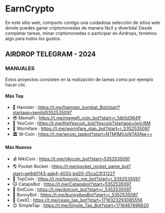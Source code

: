 # EarnCrypto
En este sitio web, comparto contigo una cuidadosa selección de sitios web donde puedes ganar criptomonedas de manera fácil y divertida! Desde completar tareas, minar criptomonedas o participar en Airdrops, tenemos algo para todos los gustos.

## AIRDROP TELEGRAM - 2024
### MANUALES
Estos proyectos consisten en la realización de tareas como por ejemplo hacer clic.

#### Más Top
- 🐹 Hamster : https://t.me/hamster_kombat_Bot/start?startapp=kentId5352535097
- 😎 MemeFi : https://t.me/memefi_coin_bot?start=r_1db5d364ff
- 🏅 YesCoin : https://t.me/theYescoin_bot/Yescoin?startapp=IxnU8M
- 🐛 Wormfare : https://t.me/wormfare_slap_bot?start=r_5352535097
- 🏛 W-Coin : https://t.me/wcoin_tapbot?start=NTM1MjUzNTA5Nw==

#### Más Nuevos
- 💰 NikiCoin : https://t.me/nikicoin_bot?start=5352535097
- 🌎 Pocket Rocket : https://t.me/pocket_rocket_game_bot?start=ae9d0143-aab4-4033-bd20-25ca23f31227
- 💸 TopCoin : https://t.me/topcoin_me_bot?start=r_5352535097
- 😽 CatapsBot : https://t.me/Catapsbot?start=5352535097
- 🎯 DotCoin : https://t.me/dotcoin_bot?start=r_5352535097
- 🐇 BunnyBot : https://t.me/bunnyAppBot?start=r_5352535097
- 💈 CexIO : https://t.me/cexio_tap_bot?start=1716323293085556 
- 😊 SimpleTap : https://t.me/Simple_Tap_Bot?start=1716467896820

